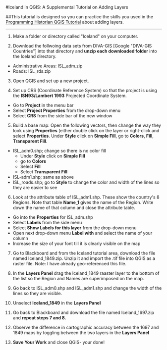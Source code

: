 #Iceland in QGIS: A Supplemental Tutorial on Adding Layers

##This tutorial is designed so you can practice the skills you used in the [Programming Historian QGIS Tutorial](http://programminghistorian.org/lessons/qgis-layers) about adding layers.

---------

1. Make a folder or directory called "Iceland" on your computer.

2. Download the follwoing data sets from DIVA-GIS [Google "DIVA-GIS Countries"] into that directory and **unzip each downloaded folder** into the Iceland directory.
* Administrative Areas: ISL_adm.zip
* Roads: ISL_rds.zip

3. Open QGIS and set up a new project.

4. Set up CRS (Coordinate Reference System) so that the project is using the **ISN93/Lambert 1993** Projected Coordinate System. 
* Go to **Project** in the menu bar
* Select **Project Properties** from the drop-down menu
* Select **CRS** from the side bar of the new window

5. Build a base map: Open the following vectors, then change the way they look using **Properties** (either double click on the layer or right-click and select **Properties**. Under **Style** click on **Simple Fill**, go to **Colors**, **Fill**, **Transparent Fill**.
* ISL_adm0.shp; change so there is no color fill
     * Under **Style** click on **Simple Fill** 
     * go to **Colors**
     * Select **Fill**
     * Select **Transparent Fill**
* ISL-adm1.shp; same as above
* ISL_roads.shp; go to **Style** to change the color and width of the lines so they are easier to see

6. Look at the attribute table of ISL_adm1.shp. These show the country's 8 Regions. Note that table **Name_1** gives the name of the Region. Write down the name of that column and close the attribute table. 
* Go into the **Properties** for ISL_adm.shp
* Select **Labels** from the side menu
* Select **Show Labels for this layer** from the drop-down menu
* Open next drop-down menu **Label with** and select the name of your column
* Increase the size of your font till it is clearly visible on the map

7. Go to Blackboard and from the Iceland tutorial area, download the file named Iceland_1849.zip. Unzip it and import the .tif file into QGIS as a raster file. Note: I have already geo-referenced this file.

8. In the **Layers Panel** drag the Iceland_1849 raaster layer to the bottom of the list so the Region and Names are superimposed on the map.

9. Go back to ISL_adm0.shp and ISL_adm1.shp and change the width of the lines so they are visible.

10. Unselect **Iceland_1849** in the **Layers Panel**

11. Go back to Blackboard and download the file named Iceland_1697.zip and **repeat steps 7 and 8.**

12. Observe the difference in cartographic accuracy between the 1697 and 1849 maps by toggling between the two layers in the **Layers Panel**

13. **Save Your Work** and close QGIS- your done!